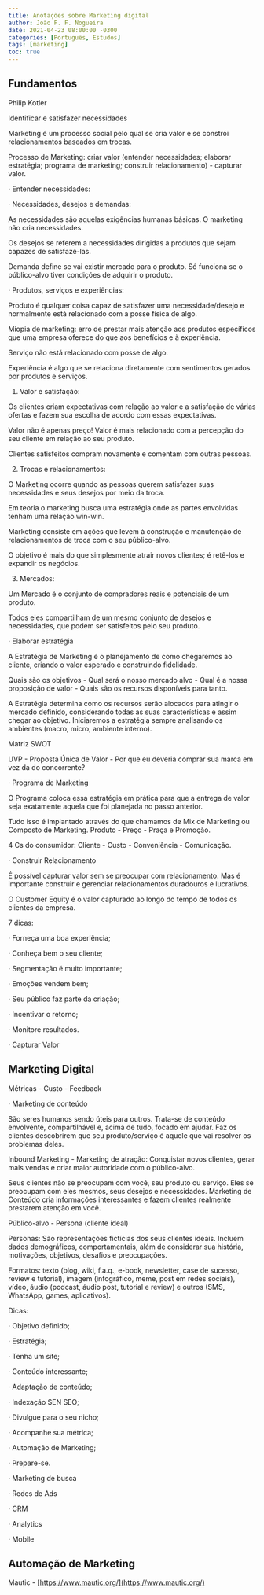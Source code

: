 ```yaml
---
title: Anotações sobre Marketing digital
author: João F. F. Nogueira
date: 2021-04-23 08:00:00 -0300
categories: [Português, Estudos]
tags: [marketing]
toc: true
---
```


## Fundamentos

Philip Kotler

Identificar e satisfazer necessidades

Marketing é um processo social pelo qual se cria valor e se constrói relacionamentos baseados em trocas.

Processo de Marketing: criar valor (entender necessidades; elaborar estratégia; programa de marketing; construir relacionamento) - capturar valor.

· Entender necessidades:

· Necessidades, desejos e demandas:

As necessidades são aquelas exigências humanas básicas. O marketing não cria necessidades.

Os desejos se referem a necessidades dirigidas a produtos que sejam capazes de satisfazê-las.

Demanda define se vai existir mercado para o produto. Só funciona se o público-alvo tiver condições de adquirir o produto.

· Produtos, serviços e experiências:

Produto é qualquer coisa capaz de satisfazer uma necessidade/desejo e normalmente está relacionado com a posse física de algo.

Miopia de marketing: erro de prestar mais atenção aos produtos específicos que uma empresa oferece do que aos benefícios e à experiência.

Serviço não está relacionado com posse de algo.

Experiência é algo que se relaciona diretamente com sentimentos gerados por produtos e serviços.

1. Valor e satisfação:

Os clientes criam expectativas com relação ao valor e a satisfação de várias ofertas e fazem sua escolha de acordo com essas expectativas.

Valor não é apenas preço! Valor é mais relacionado com a percepção do seu cliente em relação ao seu produto.

Clientes satisfeitos compram novamente e comentam com outras pessoas.

2. Trocas e relacionamentos:

O Marketing ocorre quando as pessoas querem satisfazer suas necessidades e seus desejos por meio da troca.

Em teoria o marketing busca uma estratégia onde as partes envolvidas tenham uma relação win-win.

Marketing consiste em ações que levem à construção e manutenção de relacionamentos de troca com o seu público-alvo.

O objetivo é mais do que simplesmente atrair novos clientes; é retê-los e expandir os negócios.

3. Mercados:

Um Mercado é o conjunto de compradores reais e potenciais de um produto.

Todos eles compartilham de um mesmo conjunto de desejos e necessidades, que podem ser satisfeitos pelo seu produto.

· Elaborar estratégia

A Estratégia de Marketing é o planejamento de como chegaremos ao cliente, criando o valor esperado e construindo fidelidade.

Quais são os objetivos - Qual será o nosso mercado alvo - Qual é a nossa proposição de valor - Quais são os recursos disponíveis para tanto.

A Estratégia determina como os recursos serão alocados para atingir o mercado definido, considerando todas as suas características e assim chegar ao objetivo. Iniciaremos a estratégia sempre analisando os ambientes (macro, micro, ambiente interno).

Matriz SWOT

UVP - Proposta Única de Valor - Por que eu deveria comprar sua marca em vez da do concorrente?

· Programa de Marketing

O Programa coloca essa estratégia em prática para que a entrega de valor seja exatamente aquela que foi planejada no passo anterior.

Tudo isso é implantado através do que chamamos de Mix de Marketing ou Composto de Marketing. Produto - Preço - Praça e Promoção.

4 Cs do consumidor: Cliente - Custo - Conveniência - Comunicação.

· Construir Relacionamento

É possível capturar valor sem se preocupar com relacionamento. Mas é importante construir e gerenciar relacionamentos duradouros e lucrativos.

O Customer Equity é o valor capturado ao longo do tempo de todos os clientes da empresa.

7 dicas:

· Forneça uma boa experiência;

· Conheça bem o seu cliente;

· Segmentação é muito importante;

· Emoções vendem bem;

· Seu público faz parte da criação;

· Incentivar o retorno;

· Monitore resultados.

· Capturar Valor

## Marketing Digital

Métricas - Custo - Feedback

· Marketing de conteúdo

São seres humanos sendo úteis para outros. Trata-se de conteúdo envolvente, compartilhável e, acima de tudo, focado em ajudar. Faz os clientes descobrirem que seu produto/serviço é aquele que vai resolver os problemas deles.

Inbound Marketing - Marketing de atração: Conquistar novos clientes, gerar mais vendas e criar maior autoridade com o público-alvo.

Seus clientes não se preocupam com você, seu produto ou serviço. Eles se preocupam com eles mesmos, seus desejos e necessidades. Marketing de Conteúdo cria informações interessantes e fazem clientes realmente prestarem atenção em você.

Público-alvo \- Persona (cliente ideal)

Personas: São representações fictícias dos seus clientes ideais. Incluem dados demográficos, comportamentais, além de considerar sua história, motivações, objetivos, desafios e preocupações.

Formatos: texto (blog, wiki, f.a.q., e-book, newsletter, case de sucesso, review e tutorial), imagem (infográfico, meme, post em redes sociais), vídeo, áudio (podcast, áudio post, tutorial e review) e outros (SMS, WhatsApp, games, aplicativos).

Dicas:

· Objetivo definido;

· Estratégia;

· Tenha um site;

· Conteúdo interessante;

· Adaptação de conteúdo;

· Indexação SEN SEO;

· Divulgue para o seu nicho;

· Acompanhe sua métrica;

· Automação de Marketing;

· Prepare-se.

· Marketing de busca

· Redes de Ads

· CRM

· Analytics

· Mobile

## Automação de Marketing

Mautic - [https://www.mautic.org/](https://www.mautic.org/)